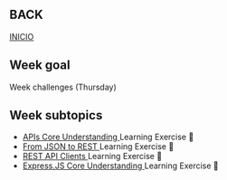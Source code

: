 ## BACK
<a href="https://github.com/Lesdith/core-code-from-scratch-readme"> INICIO </a>

<H2>Week goal</H2> Week challenges (Thursday)<H2>Week subtopics</H2>
  <ul>
  <li><a href="https://github.com/Lesdith/core-code-from-scratch-readme/blob/main/Weeks/Week%2010%20React-Node/Thursday/Api%20Core%20Understanding.md"> APIs Core Understanding  </a> Learning Exercise 🧠</li>
  <li><a href="https://github.com/Lesdith/core-code-from-scratch-readme/blob/main/Weeks/Week%2010%20React-Node/Thursday/From%20JSON%20to%20REST.md"> From JSON to REST </a> Learning Exercise 🧠</li>
  <li><a href="https://github.com/Lesdith/core-code-from-scratch-readme/blob/main/Weeks/Week%2010%20React-Node/Thursday/Rest%20API%20Client.md"> REST API Clients  </a> Learning Exercise 🧠</li>
  <li><a href="https://github.com/Lesdith/core-code-from-scratch-readme/blob/main/Weeks/Week%2010%20React-Node/Thursday/Expresjs%20Core%20Understanding.md"> Express.JS Core Understanding   </a> Learning Exercise 🧠</li>
</ul>









